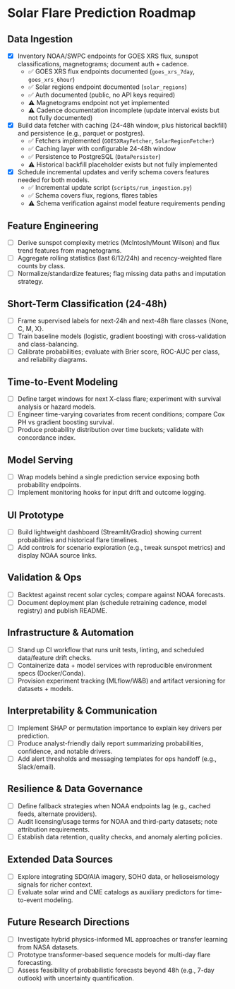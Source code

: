 # Solar Flare Prediction Roadmap

## Data Ingestion
- [x] Inventory NOAA/SWPC endpoints for GOES XRS flux, sunspot classifications, magnetograms; document auth + cadence.
  - ✅ GOES XRS flux endpoints documented (`goes_xrs_7day`, `goes_xrs_6hour`)
  - ✅ Solar regions endpoint documented (`solar_regions`)
  - ✅ Auth documented (public, no API keys required)
  - ⚠️ Magnetograms endpoint not yet implemented
  - ⚠️ Cadence documentation incomplete (update interval exists but not fully documented)
- [x] Build data fetcher with caching (24-48h window, plus historical backfill) and persistence (e.g., parquet or postgres).
  - ✅ Fetchers implemented (`GOESXRayFetcher`, `SolarRegionFetcher`)
  - ✅ Caching layer with configurable 24-48h window
  - ✅ Persistence to PostgreSQL (`DataPersister`)
  - ⚠️ Historical backfill placeholder exists but not fully implemented
- [x] Schedule incremental updates and verify schema covers features needed for both models.
  - ✅ Incremental update script (`scripts/run_ingestion.py`)
  - ✅ Schema covers flux, regions, flares tables
  - ⚠️ Schema verification against model feature requirements pending

## Feature Engineering
- [ ] Derive sunspot complexity metrics (McIntosh/Mount Wilson) and flux trend features from magnetograms.
- [ ] Aggregate rolling statistics (last 6/12/24h) and recency-weighted flare counts by class.
- [ ] Normalize/standardize features; flag missing data paths and imputation strategy.

## Short-Term Classification (24-48h)
- [ ] Frame supervised labels for next-24h and next-48h flare classes {None, C, M, X}.
- [ ] Train baseline models (logistic, gradient boosting) with cross-validation and class-balancing.
- [ ] Calibrate probabilities; evaluate with Brier score, ROC-AUC per class, and reliability diagrams.

## Time-to-Event Modeling
- [ ] Define target windows for next X-class flare; experiment with survival analysis or hazard models.
- [ ] Engineer time-varying covariates from recent conditions; compare Cox PH vs gradient boosting survival.
- [ ] Produce probability distribution over time buckets; validate with concordance index.

## Model Serving
- [ ] Wrap models behind a single prediction service exposing both probability endpoints.
- [ ] Implement monitoring hooks for input drift and outcome logging.

## UI Prototype
- [ ] Build lightweight dashboard (Streamlit/Gradio) showing current probabilities and historical flare timelines.
- [ ] Add controls for scenario exploration (e.g., tweak sunspot metrics) and display NOAA source links.

## Validation & Ops
- [ ] Backtest against recent solar cycles; compare against NOAA forecasts.
- [ ] Document deployment plan (schedule retraining cadence, model registry) and publish README.

## Infrastructure & Automation
- [ ] Stand up CI workflow that runs unit tests, linting, and scheduled data/feature drift checks.
- [ ] Containerize data + model services with reproducible environment specs (Docker/Conda).
- [ ] Provision experiment tracking (MLflow/W&B) and artifact versioning for datasets + models.

## Interpretability & Communication
- [ ] Implement SHAP or permutation importance to explain key drivers per prediction.
- [ ] Produce analyst-friendly daily report summarizing probabilities, confidence, and notable drivers.
- [ ] Add alert thresholds and messaging templates for ops handoff (e.g., Slack/email).

## Resilience & Data Governance
- [ ] Define fallback strategies when NOAA endpoints lag (e.g., cached feeds, alternate providers).
- [ ] Audit licensing/usage terms for NOAA and third-party datasets; note attribution requirements.
- [ ] Establish data retention, quality checks, and anomaly alerting policies.

## Extended Data Sources
- [ ] Explore integrating SDO/AIA imagery, SOHO data, or helioseismology signals for richer context.
- [ ] Evaluate solar wind and CME catalogs as auxiliary predictors for time-to-event modeling.

## Future Research Directions
- [ ] Investigate hybrid physics-informed ML approaches or transfer learning from NASA datasets.
- [ ] Prototype transformer-based sequence models for multi-day flare forecasting.
- [ ] Assess feasibility of probabilistic forecasts beyond 48h (e.g., 7-day outlook) with uncertainty quantification.
